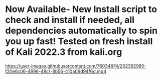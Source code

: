 # Now Available- New Install script to check and install if needed, all dependencies automatically to spin you up fast! Tested on fresh install of Kali 2022.3 from kali.org



https://user-images.githubusercontent.com/76034874/202392985-f20e6c06-4996-48c1-8b56-410a09d94f6d.mp4

